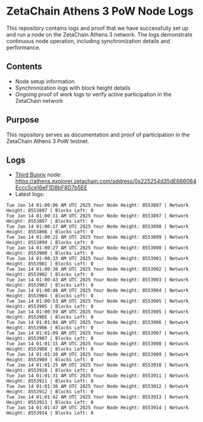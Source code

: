 # ZetaChain Athens 3 PoW Node Logs
This repository contains logs and proof that we have successfully set up and run a node on the ZetaChain Athens 3 network. The logs demonstrate continuous node operation, including synchronization details and performance.

## Contents
- Node setup information
- Synchronization logs with block height details
- Ongoing proof of work logs to verify active participation in the ZetaChain network

## Purpose
This repository serves as documentation and proof of participation in the ZetaChain Athens 3 PoW testnet.

## Logs

- [Third Bunny](https://thirdbunny.xyz/) node: https://athens.explorer.zetachain.com/address/0x225254d35dE666064Eccc5ce16eF1D8bF8D7b5EE
- Latest logs:
```
Tue Jan 14 01:00:06 AM UTC 2025 Your Node Height: 8553897 | Network Height: 8553897 | Blocks Left: 0
Tue Jan 14 01:00:11 AM UTC 2025 Your Node Height: 8553897 | Network Height: 8553897 | Blocks Left: 0
Tue Jan 14 01:00:17 AM UTC 2025 Your Node Height: 8553898 | Network Height: 8553898 | Blocks Left: 0
Tue Jan 14 01:00:22 AM UTC 2025 Your Node Height: 8553899 | Network Height: 8553899 | Blocks Left: 0
Tue Jan 14 01:00:27 AM UTC 2025 Your Node Height: 8553900 | Network Height: 8553900 | Blocks Left: 0
Tue Jan 14 01:00:33 AM UTC 2025 Your Node Height: 8553901 | Network Height: 8553901 | Blocks Left: 0
Tue Jan 14 01:00:38 AM UTC 2025 Your Node Height: 8553902 | Network Height: 8553902 | Blocks Left: 0
Tue Jan 14 01:00:43 AM UTC 2025 Your Node Height: 8553903 | Network Height: 8553903 | Blocks Left: 0
Tue Jan 14 01:00:48 AM UTC 2025 Your Node Height: 8553904 | Network Height: 8553904 | Blocks Left: 0
Tue Jan 14 01:00:53 AM UTC 2025 Your Node Height: 8553905 | Network Height: 8553905 | Blocks Left: 0
Tue Jan 14 01:00:59 AM UTC 2025 Your Node Height: 8553905 | Network Height: 8553905 | Blocks Left: 0
Tue Jan 14 01:01:04 AM UTC 2025 Your Node Height: 8553906 | Network Height: 8553906 | Blocks Left: 0
Tue Jan 14 01:01:09 AM UTC 2025 Your Node Height: 8553907 | Network Height: 8553907 | Blocks Left: 0
Tue Jan 14 01:01:15 AM UTC 2025 Your Node Height: 8553908 | Network Height: 8553908 | Blocks Left: 0
Tue Jan 14 01:01:20 AM UTC 2025 Your Node Height: 8553909 | Network Height: 8553909 | Blocks Left: 0
Tue Jan 14 01:01:25 AM UTC 2025 Your Node Height: 8553910 | Network Height: 8553910 | Blocks Left: 0
Tue Jan 14 01:01:31 AM UTC 2025 Your Node Height: 8553911 | Network Height: 8553911 | Blocks Left: 0
Tue Jan 14 01:01:36 AM UTC 2025 Your Node Height: 8553912 | Network Height: 8553912 | Blocks Left: 0
Tue Jan 14 01:01:42 AM UTC 2025 Your Node Height: 8553913 | Network Height: 8553913 | Blocks Left: 0
Tue Jan 14 01:01:47 AM UTC 2025 Your Node Height: 8553914 | Network Height: 8553914 | Blocks Left: 0
```
